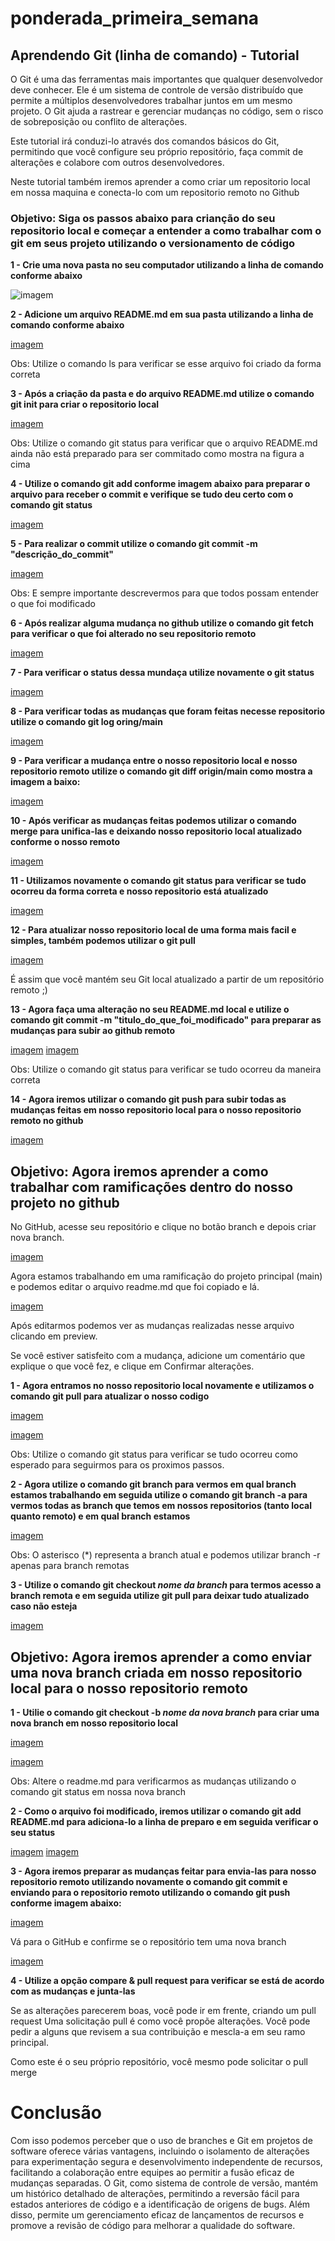 ﻿# ponderada_primeira_semana
 
## Aprendendo Git (linha de comando) - Tutorial

O Git é uma das ferramentas mais importantes que qualquer desenvolvedor deve conhecer. Ele é um sistema de controle de versão distribuído que permite a múltiplos desenvolvedores trabalhar juntos em um mesmo projeto. O Git ajuda a rastrear e gerenciar mudanças no código, sem o risco de sobreposição ou conflito de alterações.

Este tutorial irá conduzi-lo através dos comandos básicos do Git, permitindo que você configure seu próprio repositório, faça commit de alterações e colabore com outros desenvolvedores.

Neste tutorial também iremos aprender a como criar um repositorio local em nossa maquina e conecta-lo com um repositorio remoto no Github

### Objetivo: Siga os passos abaixo para crianção do seu repositorio local e começar a entender a como trabalhar com o git em seus projeto utilizando o versionamento de código

**1 - Crie uma nova pasta no seu computador utilizando a linha de comando conforme abaixo**

![imagem](ponderada_primeira_semana/passo1.png)

**2 - Adicione um arquivo README.md em sua pasta utilizando a linha de comando conforme abaixo**

[imagem](https://github.com/lf-covas/ponderada_primeira_semana/blob/main/imagens/passo2.png?raw=true)

Obs: Utilize o comando ls para verificar se esse arquivo foi criado da forma correta

**3 - Após a criação da pasta e do arquivo README.md utilize o comando git init para criar o repositorio local**

[imagem](https://github.com/lf-covas/ponderada_primeira_semana/blob/main/imagens/passo3.png?raw=true)

Obs: Utilize o comando git status para verificar que o arquivo README.md ainda não está preparado para ser commitado como mostra na figura a cima

**4 - Utilize o comando git add conforme imagem abaixo para preparar o arquivo para receber o commit e verifique se tudo deu certo com o comando git status**

[imagem](https://github.com/lf-covas/ponderada_primeira_semana/blob/main/imagens/passo4.png?raw=true)

**5 - Para realizar o commit utilize o comando git commit -m "descrição_do_commit"**

[imagem](https://github.com/lf-covas/ponderada_primeira_semana/blob/main/imagens/passo5.png?raw=true)

Obs: E sempre importante descrevermos para que todos possam entender o que foi modificado

**6 - Após realizar alguma mudança no github utilize o comando git fetch para verificar o que foi alterado no seu repositorio remoto**

[imagem](https://github.com/lf-covas/ponderada_primeira_semana/blob/main/imagens/passo8.png?raw=true)

**7 - Para verificar o status dessa mundaça utilize novamente o git status**

[imagem](https://github.com/lf-covas/ponderada_primeira_semana/blob/main/imagens/passo9.png?raw=true)

**8 - Para verificar todas as mudanças que foram feitas necesse repositorio utilize o comando git log oring/main**

[imagem](https://github.com/lf-covas/ponderada_primeira_semana/blob/main/imagens/passo10.png?raw=true)

**9 - Para verificar a mudança entre o nosso repositorio local e nosso repositorio remoto utilize o comando git diff origin/main como mostra a imagem a baixo:**

[imagem](https://github.com/lf-covas/ponderada_primeira_semana/blob/main/imagens/passo11.png?raw=true)

**10 - Após verificar as mudanças feitas podemos utilizar o comando merge para unifica-las e deixando nosso repositorio local atualizado conforme o nosso remoto**

[imagem](https://github.com/lf-covas/ponderada_primeira_semana/blob/main/imagens/passo12.png?raw=true)

**11 - Utilizamos novamente o comando git status para verificar se tudo ocorreu da forma correta e nosso repositorio está atualizado**

[imagem](https://github.com/lf-covas/ponderada_primeira_semana/blob/main/imagens/passo13.png?raw=true)

**12 - Para atualizar nosso repositorio local de uma forma mais facil e simples, também podemos utilizar o git pull**

[imagem](https://github.com/lf-covas/ponderada_primeira_semana/blob/main/imagens/passo14.png?raw=true)

É assim que você mantém seu Git local atualizado a partir de um repositório remoto ;)

**13 - Agora faça uma alteração no seu README.md local e utilize o comando git commit -m "titulo_do_que_foi_modificado" para preparar as mudanças para subir ao github remoto**

[imagem](https://github.com/lf-covas/ponderada_primeira_semana/blob/main/imagens/passo16.png?raw=true)
[imagem](https://github.com/lf-covas/ponderada_primeira_semana/blob/main/imagens/passo17.png?raw=true)

Obs: Utilize o comando git status para verificar se tudo ocorreu da maneira correta

**14 - Agora iremos utilizar o comando git push para subir todas as mudanças feitas em nosso repositorio local para o nosso repositorio remoto no github**

[imagem](https://github.com/lf-covas/ponderada_primeira_semana/blob/main/imagens/passo18.png?raw=true)

## Objetivo: Agora iremos aprender a como trabalhar com ramificações dentro do nosso projeto no github

No GitHub, acesse seu repositório e clique no botão branch e depois criar nova branch.

[imagem](https://github.com/lf-covas/ponderada_primeira_semana/blob/main/imagens/passo19.png?raw=true)

Agora estamos trabalhando em uma ramificação do projeto principal (main) e podemos editar o arquivo readme.md que foi copiado e lá.

[imagem](https://github.com/lf-covas/ponderada_primeira_semana/blob/main/imagens/passo20.png?raw=true)

Após editarmos podemos ver as mudanças realizadas nesse arquivo clicando em preview.

Se você estiver satisfeito com a mudança, adicione um comentário que explique o que você fez, e clique em Confirmar alterações.

**1 - Agora entramos no nosso repositorio local novamente e utilizamos o comando git pull para atualizar o nosso codigo**

[imagem](https://github.com/lf-covas/ponderada_primeira_semana/blob/main/imagens/tutorial2%20-%201.png?raw=true)

[imagem](https://github.com/lf-covas/ponderada_primeira_semana/blob/main/imagens/tutorial2%20-%202.png?raw=true)

Obs: Utilize o comando git status para verificar se tudo ocorreu como esperado para seguirmos para os proximos passos.

**2 - Agora utilize o comando git branch para vermos em qual branch estamos trabalhando em seguida utilize o comando git branch -a para vermos todas as branch que temos em nossos repositorios (tanto local quanto remoto) e em qual branch estamos**

[imagem](https://github.com/lf-covas/ponderada_primeira_semana/blob/main/imagens/tutorial2%20-%203.png?raw=true)

Obs: O asterisco (*) representa a branch atual e podemos utilizar branch -r apenas para branch remotas

**3 - Utilize o comando git checkout *nome da branch* para termos acesso a branch remota e em seguida utilize git pull para deixar tudo atualizado caso não esteja**

[imagem](https://github.com/lf-covas/ponderada_primeira_semana/blob/main/imagens/tutorial2%20-%204.png?raw=true)

## Objetivo: Agora iremos aprender a como enviar uma nova branch criada em nosso repositorio local para o nosso repositorio remoto

**1 - Utilie o comando git checkout -b *nome da nova branch* para criar uma nova branch em nosso repositorio local**

[imagem](https://github.com/lf-covas/ponderada_primeira_semana/blob/main/imagens/tutorial2%20-%205.png?raw=true)

[imagem](https://github.com/lf-covas/ponderada_primeira_semana/blob/main/imagens/tutorial2%20-%206.png?raw=true)

Obs: Altere o readme.md para verificarmos as mudanças utilizando o comando git status em nossa nova branch

**2 - Como o arquivo foi modificado, iremos utilizar o comando git add README.md para adiciona-lo a linha de preparo e em seguida verificar o seu status**

[imagem](https://github.com/lf-covas/ponderada_primeira_semana/blob/main/imagens/tutorial2%20-%207.png?raw=true)
[imagem](https://github.com/lf-covas/ponderada_primeira_semana/blob/main/imagens/tutorial2%20-%208.png?raw=true)

**3 - Agora iremos preparar as mudanças feitar para envia-las para nosso repositorio remoto utilizando novamente o comando git commit e enviando para o repositorio remoto utilizando o comando git push conforme imagem abaixo:**

[imagem](https://github.com/lf-covas/ponderada_primeira_semana/blob/main/imagens/tutorial2%20-%2010.png?raw=true)

Vá para o GitHub e confirme se o repositório tem uma nova branch

[imagem](https://github.com/lf-covas/ponderada_primeira_semana/blob/main/imagens/tutorial2%20-%2011.png?raw=true)

**4 - Utilize a opção compare & pull request para verificar se está de acordo com as mudanças e junta-las**

Se as alterações parecerem boas, você pode ir em frente, criando um pull request
Uma solicitação pull é como você propõe alterações. Você pode pedir a alguns que revisem a sua contribuição e mescla-a em seu ramo principal.

Como este é o seu próprio repositório, você mesmo pode solicitar o pull merge

# Conclusão

Com isso podemos perceber que o uso de branches e Git em projetos de software oferece várias vantagens, incluindo o isolamento de alterações para experimentação segura e desenvolvimento independente de recursos, facilitando a colaboração entre equipes ao permitir a fusão eficaz de mudanças separadas. O Git, como sistema de controle de versão, mantém um histórico detalhado de alterações, permitindo a reversão fácil para estados anteriores de código e a identificação de origens de bugs. Além disso, permite um gerenciamento eficaz de lançamentos de recursos e promove a revisão de código para melhorar a qualidade do software.
